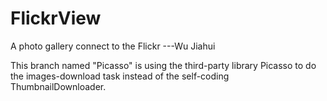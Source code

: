 # FlickrView
A photo gallery connect to the Flickr ---Wu Jiahui

This branch named "Picasso" is using the third-party library Picasso to do the images-download task instead of the self-coding ThumbnailDownloader.
